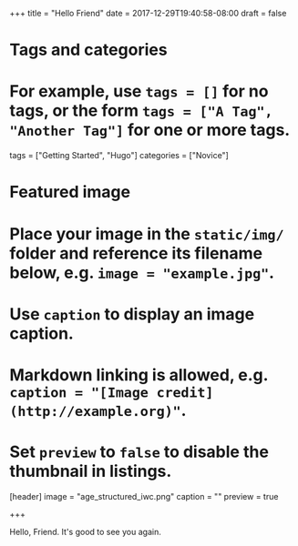+++
title = "Hello Friend"
date = 2017-12-29T19:40:58-08:00
draft = false

# Tags and categories
# For example, use `tags = []` for no tags, or the form `tags = ["A Tag", "Another Tag"]` for one or more tags.
tags = ["Getting Started", "Hugo"]
categories = ["Novice"]

# Featured image
# Place your image in the `static/img/` folder and reference its filename below, e.g. `image = "example.jpg"`.
# Use `caption` to display an image caption.
#   Markdown linking is allowed, e.g. `caption = "[Image credit](http://example.org)"`.
# Set `preview` to `false` to disable the thumbnail in listings.
[header]
image = "age_structured_iwc.png"
caption = ""
preview = true

+++

Hello, Friend. It's good to see you again. 
